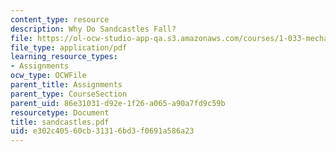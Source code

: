 ```yaml
---
content_type: resource
description: Why Do Sandcastles Fall?
file: https://ol-ocw-studio-app-qa.s3.amazonaws.com/courses/1-033-mechanics-of-material-systems-an-energy-approach-fall-2003/e302c40560cb31316bd3f0691a586a23_sandcastles.pdf
file_type: application/pdf
learning_resource_types:
- Assignments
ocw_type: OCWFile
parent_title: Assignments
parent_type: CourseSection
parent_uid: 86e31031-d92e-1f26-a065-a90a7fd9c59b
resourcetype: Document
title: sandcastles.pdf
uid: e302c405-60cb-3131-6bd3-f0691a586a23
---
```

